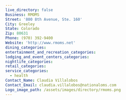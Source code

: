 ```yaml
---
live_directory: false
Business: RMOMS
Street: '800 8th Avenue, Ste. 160'
City: Greeley
State: Colorado
Zip: 80631
Phone: (970) 392-9400
Website: 'http://www.rmoms.net'
dining_categories:
entertainment_and_recreation_categories:
lodging_and_event_centers_categories:
nightlife_categories:
retail_categories:
service_categories:
  - health
Contact_Name: Claudia Villalobos
Contact_Email: claudia.villalobos@nationaloms.com
Logo_image_path: /assets/images/directory/rmoms.png
---
```



